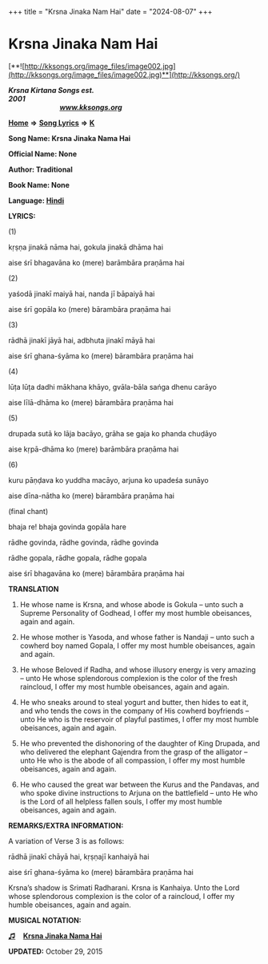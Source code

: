 +++
title = "Krsna Jinaka Nam Hai"
date = "2024-08-07"
+++

# Krsna Jinaka Nam Hai
[**![http://kksongs.org/image_files/image002.jpg](http://kksongs.org/image_files/image002.jpg)**](http://kksongs.org/)

**_Krsna Kirtana Songs est. 2001_**                                                                                                                                                 **_www.kksongs.org_**

**[Home](http://kksongs.org/)** **⇒** **[Song Lyrics](http://kksongs.org/lyrics.html)** **⇒** **[K](http://kksongs.org/songs/song_k.html)**

**Song Name: Krsna Jinaka Nama Hai**

**Official Name: None**

**Author: Traditional**

**Book Name: None**

**Language: [Hindi](http://kksongs.org/language/list/hindi.html)**

**LYRICS:**

(1)

kṛṣṇa jinakā nāma hai, gokula jinakā dhāma hai

aise śrī bhagavāna ko (mere) barāmbāra praṇāma hai

(2)

yaśodā jinakī maiyā hai, nanda jī bāpaiyā hai

aise śrī gopāla ko (mere) bārambāra praṇāma hai

(3)

rādhā jinakī jāyā hai, adbhuta jinakī māyā hai

aise śrī ghana-śyāma ko (mere) bārambāra praṇāma hai

(4)

lūṭa lūṭa dadhi mākhana khāyo, gvāla-bāla sańga dhenu carāyo

aise līlā-dhāma ko (mere) bārambāra praṇāma hai

(5)

drupada sutā ko lāja bacāyo, grāha se gaja ko phanda chuḍāyo

aise kṛpā-dhāma ko (mere) barāmbāra praṇāma hai

(6)

kuru pāṇḍava ko yuddha macāyo, arjuna ko upadeśa sunāyo

aise dīna-nātha ko (mere) bārambāra praṇāma hai

(final chant)

bhaja re! bhaja govinda gopāla hare

rādhe govinda, rādhe govinda, rādhe govinda

rādhe gopala, rādhe gopala, rādhe gopala

aise śrī bhagavāna ko (mere) bārambāra praṇāma hai

**TRANSLATION**

1) He whose name is Krsna, and whose abode is Gokula – unto such a Supreme Personality of Godhead, I offer my most humble obeisances, again and again.

2) He whose mother is Yasoda, and whose father is Nandaji – unto such a cowherd boy named Gopala, I offer my most humble obeisances, again and again.

3) He whose Beloved if Radha, and whose illusory energy is very amazing – unto He whose splendorous complexion is the color of the fresh raincloud, I offer my most humble obeisances, again and again.

4) He who sneaks around to steal yogurt and butter, then hides to eat it, and who tends the cows in the company of His cowherd boyfriends – unto He who is the reservoir of playful pastimes, I offer my most humble obeisances, again and again.

5) He who prevented the dishonoring of the daughter of King Drupada, and who delivered the elephant Gajendra from the grasp of the alligator – unto He who is the abode of all compassion, I offer my most humble obeisances, again and again.

6) He who caused the great war between the Kurus and the Pandavas, and who spoke divine instructions to Arjuna on the battlefield – unto He who is the Lord of all helpless fallen souls, I offer my most humble obeisances, again and again.

**REMARKS/EXTRA INFORMATION:**

A variation of Verse 3 is as follows:

rādhā jinakī chāyā hai, kṛṣṇajī kanhaiyā hai

aise śrī ghana-śyāma ko (mere) bārambāra praṇāma hai

Krsna’s shadow is Srimati Radharani. Krsna is Kanhaiya. Unto the Lord whose splendorous complexion is the color of a raincloud, I offer my humble obeisances, again and again.

**MUSICAL NOTATION:**

**[♫](http://kksongs.org/vsongs/krsnajinakanamahai.html)**    **[Krsna Jinaka Nama Hai](http://kksongs.org/vsongs/krsnajinakanamahai.html)**

**UPDATED:** October 29, 2015